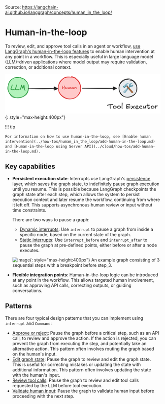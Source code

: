 Source: https://langchain-ai.github.io/langgraph/concepts/human_in_the_loop/

# Human-in-the-loop

To review, edit, and approve tool calls in an agent or workflow, [use LangGraph's human-in-the-loop features](../how-tos/human_in_the_loop/add-human-in-the-loop.md) to enable human intervention at any point in a workflow. This is especially useful in large language model (LLM)-driven applications where model output may require validation, correction, or additional context.


![image](./tool-call-review.png){: style="max-height:400px"}
</figure>

!!! tip

    For information on how to use human-in-the-loop, see [Enable human intervention](../how-tos/human_in_the_loop/add-human-in-the-loop.md) and [Human-in-the-loop using Server API](../cloud/how-tos/add-human-in-the-loop.md).

## Key capabilities

* **Persistent execution state**: Interrupts use LangGraph's [persistence](./persistence.md) layer, which saves the graph state, to indefinitely pause graph execution until you resume. This is possible because LangGraph checkpoints the graph state after each step, which allows the system to persist execution context and later resume the workflow, continuing from where it left off. This supports asynchronous human review or input without time constraints.

    There are two ways to pause a graph:

    - [Dynamic interrupts](../how-tos/human_in_the_loop/add-human-in-the-loop.md#pause-using-interrupt): Use `interrupt` to pause a graph from inside a specific node, based on the current state of the graph.
    - [Static interrupts](../how-tos/human_in_the_loop/add-human-in-the-loop.md#debug-with-interrupts): Use `interrupt_before` and `interrupt_after` to pause the graph at pre-defined points, either before or after a node executes.

    
    ![image](./img/breakpoints.png){: style="max-height:400px"}
    An example graph consisting of 3 sequential steps with a breakpoint before step_3. </figcaption> </figure>

* **Flexible integration points**: Human-in-the-loop logic can be introduced at any point in the workflow. This allows targeted human involvement, such as approving API calls, correcting outputs, or guiding conversations.

## Patterns

There are four typical design patterns that you can implement using `interrupt` and `Command`:

- [Approve or reject](../how-tos/human_in_the_loop/add-human-in-the-loop.md#approve-or-reject): Pause the graph before a critical step, such as an API call, to review and approve the action. If the action is rejected, you can prevent the graph from executing the step, and potentially take an alternative action. This pattern often involves routing the graph based on the human's input.
- [Edit graph state](../how-tos/human_in_the_loop/add-human-in-the-loop.md#review-and-edit-state): Pause the graph to review and edit the graph state. This is useful for correcting mistakes or updating the state with additional information. This pattern often involves updating the state with the human's input.
- [Review tool calls](../how-tos/human_in_the_loop/add-human-in-the-loop.md#review-tool-calls): Pause the graph to review and edit tool calls requested by the LLM before tool execution.
- [Validate human input](../how-tos/human_in_the_loop/add-human-in-the-loop.md#validate-human-input): Pause the graph to validate human input before proceeding with the next step.